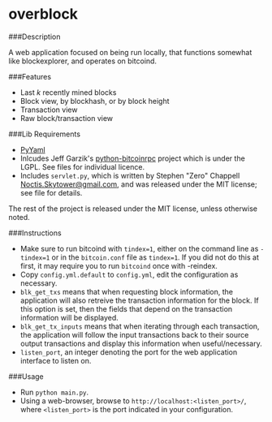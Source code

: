 overblock
=========

###Description

A web application focused on being run locally, that functions somewhat like blockexplorer, and operates on bitcoind.

###Features

* Last *k* recently mined blocks
* Block view, by blockhash, or by block height
* Transaction view
* Raw block/transaction view

###Lib Requirements

* [PyYaml](http://pyyaml.org/)
* Inlcudes Jeff Garzik's [python-bitcoinrpc](https://github.com/jgarzik/python-bitcoinrpc) project which is under the LGPL. See files for individual licence.
* Includes `servlet.py`, which is written by Stephen "Zero" Chappell <Noctis.Skytower@gmail.com>, and was released under the MIT license; see file for details.

The rest of the project is released under the MIT license, unless otherwise noted.






###Instructions

* Make sure to run bitcoind with `tindex=1`, either on the command line as `-tindex=1` or in the `bitcoin.conf` file as `tindex=1`. If you did not do this at first, it may require you to run `bitcoind` once with -reindex.
* Copy `config.yml.default` to `config.yml`, edit the configuration as necessary.
* `blk_get_txs` means that when requesting block information, the application will also retreive the transaction information for the block. If this option is set, then the fields that depend on the transaction information will be displayed.
* `blk_get_tx_inputs` means that when iterating through each transaction, the application will follow the input transactions back to their source output transactions and display this information when useful/necessary.
* `listen_port`, an integer denoting the port for the web application interface to listen on.

###Usage

* Run `python main.py`.
* Using a web-browser, browse to `http://localhost:<listen_port>/`, where `<listen_port>` is the port indicated in your configuration.



